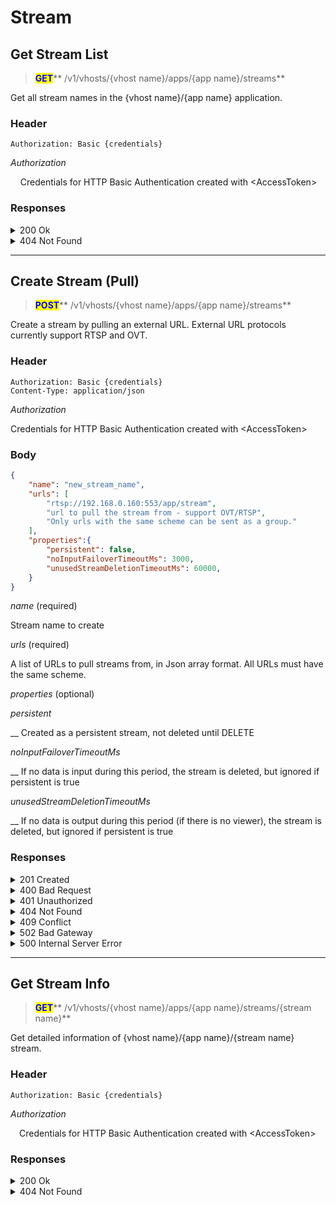 # Stream

## Get Stream List

> <mark style="color:blue;">**GET**</mark>** /v1/vhosts/{vhost name}/apps/{app name}/streams**

Get all stream names in the {vhost name}/{app name} application.

### **Header**

```
Authorization: Basic {credentials}
```

_Authorization_

&nbsp;&nbsp;&nbsp;&nbsp;Credentials for HTTP Basic Authentication created with \<AccessToken>

### Responses

<details>

<summary>200 Ok</summary>

The request has succeeded

**Header**

```
Content-Type: application/json
```

**Body**

```json
{
	"statusCode": 200,
	"message": "OK",
	"response": [
		"stream",
		"stream2"
	]
}
```

_statusCode_

&#x20;   Same as HTTP Status Code

_message_

&#x20;   A human-readable description of the response code

_response_

&#x20;   Json array containing a list of stream names

</details>

<details>

<summary>404 Not Found</summary>

The given vhost name or app name could not be found.

**Header**

```json
Content-Type: application/json
```

**Body**

```json
{
    "statusCode": 404,
    "message": "Could not find the application: [default/non-exists] (404)"
}
```

</details>

***

## Create Stream (Pull)

> <mark style="color:blue;">**POST**</mark>** /v1/vhosts/{vhost name}/apps/{app name}/streams**

Create a stream by pulling an external URL. External URL protocols currently support RTSP and OVT.

### **Header**

```
Authorization: Basic {credentials}
Content-Type: application/json
```

_Authorization_

&#x20;   Credentials for HTTP Basic Authentication created with \<AccessToken>

### **Body**

```json
{
	"name": "new_stream_name",
	"urls": [
		"rtsp://192.168.0.160:553/app/stream",
		"url to pull the stream from - support OVT/RTSP",
		"Only urls with the same scheme can be sent as a group."
  	],
  	"properties":{
		"persistent": false,
		"noInputFailoverTimeoutMs": 3000,
		"unusedStreamDeletionTimeoutMs": 60000,
  	}
}
```

_name_ (required)

&#x20;   Stream name to create

_urls_ (required)

&#x20;   A list of URLs to pull streams from, in Json array format. All URLs must have the same scheme.

_properties_ (optional)

&#x20;   _persistent_

&#x20;       __        Created as a persistent stream, not deleted until DELETE

&#x20;   _noInputFailoverTimeoutMs_

&#x20;       __        If no data is input during this period, the stream is deleted, but ignored if persistent is true

&#x20;   _unusedStreamDeletionTimeoutMs_

&#x20;       __        If no data is output during this period (if there is no viewer), the stream is deleted, but ignored if persistent is true

### Responses

<details>

<summary>201 Created</summary>

A stream has been created.

**Header**

```
Content-Type: application/json
```

**Body**

```json
{
    "message": "Created",
    "statusCode": 201
}
```

_statusCode_

&#x20;   Same as HTTP Status Code

_message_

&#x20;   A human-readable description of the response code

</details>

<details>

<summary>400 Bad Request</summary>

Invalid request. Body is not a Json Object or does not have a required value

</details>

<details>

<summary>401 Unauthorized</summary>

Authentication required

**Header**

```json
WWW-Authenticate: Basic realm=”OvenMediaEngine”
```

**Body**

```json
{
    "message": "[HTTP] Authorization header is required to call API (401)",
    "statusCode": 401
}
```

</details>

<details>

<summary>404 Not Found</summary>

The given vhost name or app name could not be found.

**Header**

```json
Content-Type: application/json
```

**Body**

```json
{
    "statusCode": 404,
    "message": "Could not find the application: [default/non-exists] (404)"
}
```

</details>

<details>

<summary>409 Conflict</summary>

A stream with the same name already exists

</details>

<details>

<summary>502 Bad Gateway</summary>

Failed to pull provided URL

</details>

<details>

<summary>500 Internal Server Error</summary>

Unknown error

</details>

***

## Get Stream Info

> <mark style="color:blue;">**GET**</mark>** /v1/vhosts/{vhost name}/apps/{app name}/streams/{stream name}**

Get detailed information of {vhost name}/{app name}/{stream name} stream.

### **Header**

```
Authorization: Basic {credentials}
```

_Authorization_

 Credentials for HTTP Basic Authentication created with \<AccessToken>

### Responses

<details>

<summary>200 Ok</summary>

The request has succeeded

**Header**

```
Content-Type: application/json
```

**Body**

```json
{
	"statusCode": 200,
	"message": "OK",
	"response": {
		"input": {
			"createdTime": "2021-01-11T03:45:21.879+09:00",
			"sourceType": "Rtmp",
			"tracks": [
				{
					"id": 0,
					"type": "Video",
					"video": {
						"bitrate": "2500000",
						"bypass": false,
						"codec": "H264",
						"framerate": 30.0,
						"height": 720,
						"width": 1280
					}
				},
				{
					"id": 1,				
					"audio": {
						"bitrate": "128000",
						"bypass": false,
						"channel": 2,
						"codec": "AAC",
						"samplerate": 48000
					},
					"type": "Audio"
				}
			]
		},
		"name": "stream",
		"outputs": [
			{
				"name": "stream",
				"tracks": [
					{
						"id": 0,
						"type": "Video",
						"video": {
							"bypass": true
						}
					},
					{
						"id": 1,					
						"audio": {
							"bypass": true
						},
						"type": "Audio"
					},
					{
						"id": 2,					
						"audio": {
							"bitrate": "128000",
							"bypass": false,
							"channel": 2,
							"codec": "OPUS",
							"samplerate": 48000
						},
						"type": "Audio"
					}
				]
			}
		]
	}
}
```

_statusCode_

 Same as HTTP Status Code

_message_

 A human-readable description of the response code

_response_

 Details of the stream

</details>

<details>

<summary>404 Not Found</summary>

The given vhost name or app name could not be found.

**Header**

```json
Content-Type: application/json
```

**Body**

```json
{
    "statusCode": 404,
    "message": "Could not find the application or stream (404)"
}
```

</details>
